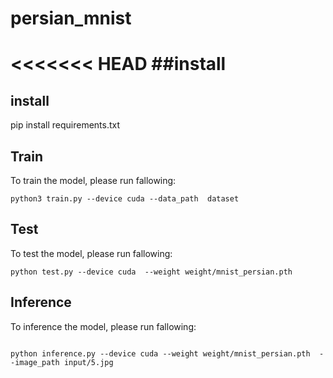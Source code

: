 # persian_mnist
<<<<<<< HEAD
##install
=======

## install

pip install requirements.txt

## Train
To train the model, please run fallowing:
```
python3 train.py --device cuda --data_path  dataset
```
## Test
To test the model, please run fallowing:
```
python test.py --device cuda  --weight weight/mnist_persian.pth
```
## Inference
To inference the model, please run fallowing:
```

python inference.py --device cuda --weight weight/mnist_persian.pth  --image_path input/5.jpg


```

